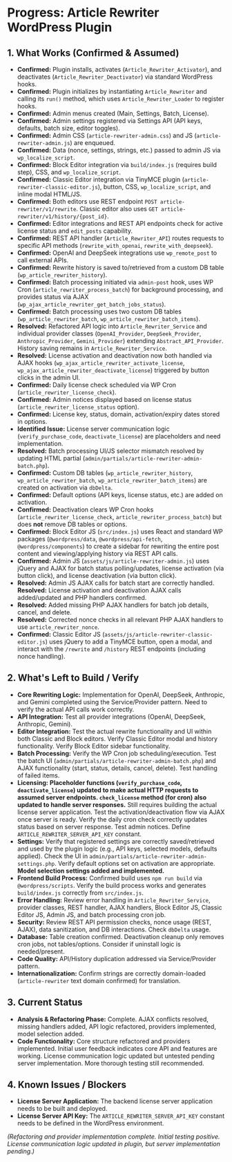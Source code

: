 # Progress: Article Rewriter WordPress Plugin

## 1. What Works (Confirmed & Assumed)

*   **Confirmed:** Plugin installs, activates (`Article_Rewriter_Activator`), and deactivates (`Article_Rewriter_Deactivator`) via standard WordPress hooks.
*   **Confirmed:** Plugin initializes by instantiating `Article_Rewriter` and calling its `run()` method, which uses `Article_Rewriter_Loader` to register hooks.
*   **Confirmed:** Admin menus created (Main, Settings, Batch, License).
*   **Confirmed:** Admin settings registered via Settings API (API keys, defaults, batch size, editor toggles).
*   **Confirmed:** Admin CSS (`article-rewriter-admin.css`) and JS (`article-rewriter-admin.js`) are enqueued.
*   **Confirmed:** Data (nonce, settings, strings, etc.) passed to admin JS via `wp_localize_script`.
*   **Confirmed:** Block Editor integration via `build/index.js` (requires build step), CSS, and `wp_localize_script`.
*   **Confirmed:** Classic Editor integration via TinyMCE plugin (`article-rewriter-classic-editor.js`), button, CSS, `wp_localize_script`, and inline modal HTML/JS.
*   **Confirmed:** Both editors use REST endpoint `POST article-rewriter/v1/rewrite`. Classic editor also uses `GET article-rewriter/v1/history/{post_id}`.
*   **Confirmed:** Editor integrations and REST API endpoints check for active license status and `edit_posts` capability.
*   **Confirmed:** REST API handler (`Article_Rewriter_API`) routes requests to specific API methods (`rewrite_with_openai`, `rewrite_with_deepseek`).
*   **Confirmed:** OpenAI and DeepSeek integrations use `wp_remote_post` to call external APIs.
*   **Confirmed:** Rewrite history is saved to/retrieved from a custom DB table (`wp_article_rewriter_history`).
*   **Confirmed:** Batch processing initiated via `admin-post` hook, uses WP Cron (`article_rewriter_process_batch`) for background processing, and provides status via AJAX (`wp_ajax_article_rewriter_get_batch_jobs_status`).
*   **Confirmed:** Batch processing uses two custom DB tables (`wp_article_rewriter_batch`, `wp_article_rewriter_batch_items`).
*   **Resolved:** Refactored API logic into `Article_Rewriter_Service` and individual provider classes (`OpenAI_Provider`, `DeepSeek_Provider`, `Anthropic_Provider`, `Gemini_Provider`) extending `Abstract_API_Provider`. History saving remains in `Article_Rewriter_Service`.
*   **Resolved:** License activation and deactivation now both handled via AJAX hooks (`wp_ajax_article_rewriter_activate_license`, `wp_ajax_article_rewriter_deactivate_license`) triggered by button clicks in the admin UI.
*   **Confirmed:** Daily license check scheduled via WP Cron (`article_rewriter_license_check`).
*   **Confirmed:** Admin notices displayed based on license status (`article_rewriter_license_status` option).
*   **Confirmed:** License key, status, domain, activation/expiry dates stored in options.
*   **Identified Issue:** License server communication logic (`verify_purchase_code`, `deactivate_license`) are placeholders and need implementation.
*   **Resolved:** Batch processing UI/JS selector mismatch resolved by updating HTML partial (`admin/partials/article-rewriter-admin-batch.php`).
*   **Confirmed:** Custom DB tables (`wp_article_rewriter_history`, `wp_article_rewriter_batch`, `wp_article_rewriter_batch_items`) are created on activation via `dbDelta`.
*   **Confirmed:** Default options (API keys, license status, etc.) are added on activation.
*   **Confirmed:** Deactivation clears WP Cron hooks (`article_rewriter_license_check`, `article_rewriter_process_batch`) but does **not** remove DB tables or options.
*   **Confirmed:** Block Editor JS (`src/index.js`) uses React and standard WP packages (`@wordpress/data`, `@wordpress/api-fetch`, `@wordpress/components`) to create a sidebar for rewriting the entire post content and viewing/applying history via REST API calls.
*   **Confirmed:** Admin JS (`assets/js/article-rewriter-admin.js`) uses jQuery and AJAX for batch status polling/updates, license activation (via button click), and license deactivation (via button click).
*   **Resolved:** Admin JS AJAX calls for batch start are correctly handled. **Resolved:** License activation and deactivation AJAX calls added/updated and PHP handlers confirmed.
*   **Resolved:** Added missing PHP AJAX handlers for batch job details, cancel, and delete.
*   **Resolved:** Corrected nonce checks in all relevant PHP AJAX handlers to use `article_rewriter_nonce`.
*   **Confirmed:** Classic Editor JS (`assets/js/article-rewriter-classic-editor.js`) uses jQuery to add a TinyMCE button, open a modal, and interact with the `/rewrite` and `/history` REST endpoints (including nonce handling).

## 2. What's Left to Build / Verify

*   **Core Rewriting Logic:** Implementation for OpenAI, DeepSeek, Anthropic, and Gemini completed using the Service/Provider pattern. Need to verify the actual API calls work correctly.
*   **API Integration:** Test all provider integrations (OpenAI, DeepSeek, Anthropic, Gemini).
*   **Editor Integration:** Test the actual rewrite functionality and UI within both Classic and Block editors. Verify Classic Editor modal and history functionality. Verify Block Editor sidebar functionality.
*   **Batch Processing:** Verify the WP Cron job scheduling/execution. Test the batch UI (`admin/partials/article-rewriter-admin-batch.php`) and AJAX functionality (start, status, details, cancel, delete). Test handling of failed items.
*   **Licensing:** **Placeholder functions (`verify_purchase_code`, `deactivate_license`) updated to make actual HTTP requests to assumed server endpoints. `check_license` method (for cron) also updated to handle server responses.** Still requires building the actual license server application. Test the activation/deactivation flow via AJAX once server is ready. Verify the daily cron check correctly updates status based on server response. Test admin notices. Define `ARTICLE_REWRITER_SERVER_API_KEY` constant.
*   **Settings:** Verify that registered settings are correctly saved/retrieved and used by the plugin logic (e.g., API keys, selected models, defaults applied). Check the UI in `admin/partials/article-rewriter-admin-settings.php`. Verify default options set on activation are appropriate. **Model selection settings added and implemented.**
*   **Frontend Build Process:** Confirmed build uses `npm run build` via `@wordpress/scripts`. Verify the build process works and generates `build/index.js` correctly from `src/index.js`.
*   **Error Handling:** Review error handling in `Article_Rewriter_Service`, provider classes, REST handler, AJAX handlers, Block Editor JS, Classic Editor JS, Admin JS, and batch processing cron job.
*   **Security:** Review REST API permission checks, nonce usage (REST, AJAX), data sanitization, and DB interactions. Check `dbDelta` usage.
*   **Database:** Table creation confirmed. Deactivation cleanup only removes cron jobs, not tables/options. Consider if uninstall logic is needed/present.
*   **Code Quality:** API/History duplication addressed via Service/Provider pattern.
*   **Internationalization:** Confirm strings are correctly domain-loaded (`article-rewriter` text domain confirmed) for translation.

## 3. Current Status

*   **Analysis & Refactoring Phase:** Complete. AJAX conflicts resolved, missing handlers added, API logic refactored, providers implemented, model selection added.
*   **Code Functionality:** Core structure refactored and providers implemented. Initial user feedback indicates core API and features are working. License communication logic updated but untested pending server implementation. More thorough testing still recommended.

## 4. Known Issues / Blockers

*   **License Server Application:** The backend license server application needs to be built and deployed.
*   **License Server API Key:** The `ARTICLE_REWRITER_SERVER_API_KEY` constant needs to be defined in the WordPress environment.

*(Refactoring and provider implementation complete. Initial testing positive. License communication logic updated in plugin, but server implementation pending.)*
